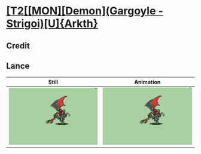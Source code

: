 # [\[T2\[\[MON\]\[Demon\]\(Gargoyle - Strigoi\)\[U\]{Arkth}](../)

## Credit


	
## Lance

| Still | Animation |
| :---: | :-------: |
| ![Lance still](./Lance_000.png) | ![Lance animation](./Lance.gif) |
